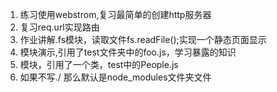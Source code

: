  1. 练习使用webstrom,复习最简单的创建http服务器
 2. 复习req.url实现路由
 3. 作业讲解.fs模块，读取文件fs.readFile();实现一个静态页面显示
 4. 模块演示,引用了test文件夹中的foo.js，学习暴露的知识
 5. 模块，引用了一个类，test中的People.js
 6. 如果不写./ 那么默认是node_modules文件夹文件